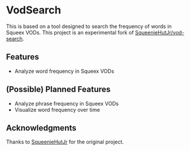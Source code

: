 # VodSearch

This is based on a tool designed to search the frequency of words in Squeex VODs. This project is an experimental fork of [SqueenieHutJr/vod-search](https://github.com/SqueenieHutJr/vod-search).

## Features
- Analyze word frequency in Squeex VODs

## (Possible) Planned Features
- Analyze phrase frequency in Squeex VODs
- Visualize word frequency over time

## Acknowledgments
Thanks to [SqueenieHutJr](https://github.com/SqueenieHutJr) for the original project.
